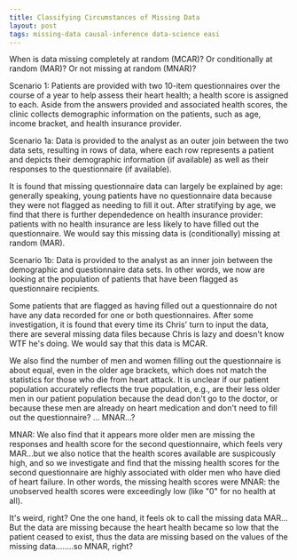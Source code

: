 ```yaml
---
title: Classifying Circumstances of Missing Data 
layout: post
tags: missing-data causal-inference data-science easi
---
```


When is data missing completely at random (MCAR)? Or conditionally at random (MAR)?  Or not 
missing at random (MNAR)?



Scenario 1: Patients are provided with two 10-item questionnaires over the course of a year
to help assess their heart health; a health score is assigned to each.  Aside from the 
answers provided and associated health scores, the clinic collects demographic information 
on the patients, such as age, income bracket, and health insurance provider.  


Scenario 1a: Data is provided to the analyst as an outer join between the two data sets, 
resulting in rows of data, where each row represents a patient and depicts their demographic information (if
available) as well as their responses to the questionnaire (if available).

It is found that missing questionnaire data can largely be explained by age: generally speaking, young
patients have no questionnaire data because they were not flagged as needing to fill it out.  After
stratifying by age, we find that there is further dependedence on health insurance provider: patients
with no health insurance are less likely to have filled out the questionnaire. We would
say this missing data is (conditionally) missing at random (MAR). 


Scenario 1b:  Data is provided to the analyst as an inner join between the demographic and questionnaire
data sets.  In other words, we now are looking at the population of patients that have been flagged
as questionnaire recipients.  

Some patients that are flagged as having filled out a questionnaire do not have any data recorded for one
or both questionnaires.  After some investigation, it is found that every time its Chris' turn to input the data, there 
are several missing data files because Chris is lazy and doesn't know WTF he's doing.  We would say that this 
data is MCAR. 

We also find the number of men and women filling out the questionnaire is about equal, even in the
older age brackets, which does not match the statistics for those who die from heart attack.  It is unclear
if our patient population accurately reflects the true population, e.g., are their less older men in our
patient population because the dead don't go to the doctor, or because these men are already on
heart medication and don't need to fill out the questionnaire?  ... MNAR...?

MNAR:  We also find that it appears more older men are missing the responses and health score for the second 
questionnaire, which feels very MAR...but we also notice that the health scores available are suspicously high,
and so we investigate and find that the missing health scores for the second questionnaire are highly associated
with older men who have died of heart failure.  In other words, the missing health scores were MNAR: the unobserved
health scores were exceedingly low (like "0" for no health at all).  

It's weird, right?  One the one hand, it feels ok to call the missing data MAR... But the data are missing because
the heart health became so low that the patient ceased to exist, thus the data are missing based on the values
of the missing data........so MNAR, right?
